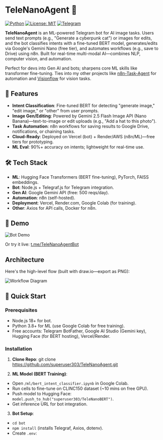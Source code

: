 # TeleNanoAgent 🚀

[![Python](https://img.shields.io/badge/Python-3.8%2B-blue)](https://www.python.org/)
[![License: MIT](https://img.shields.io/badge/License-MIT-yellow.svg)](https://opensource.org/licenses/MIT)
[![Telegram](https://img.shields.io/badge/Telegram-Bot-purple)](https://t.me/your_bot_username) <!-- Replace with live bot link after deploy -->

**TeleNanoAgent** is an ML-powered Telegram bot for AI image tasks. Users send text prompts (e.g., "Generate a cyberpunk cat") or images for edits, and the bot classifies intents with a fine-tuned BERT model, generates/edits via Google's Gemini Nano (free tier), and automates workflows (e.g., save to Drive) using n8n. Built for real-time multi-modal AI—combines NLP, computer vision, and automation.

Perfect for devs into Gen AI and bots; sharpens core ML skills like transformer fine-tuning. Ties into my other projects like [n8n-Task-Agent](https://github.com/superuser303/n8n-Task-Agent) for automation and [Visionflow](https://github.com/superuser303/Visionflow) for vision tasks.

## 🎯 Features
- **Intent Classification**: Fine-tuned BERT for detecting "generate image," "edit image," or "other" from user prompts.
- **Image Gen/Editing**: Powered by Gemini 2.5 Flash Image API (Nano Banana)—text-to-image or edit uploads (e.g., "Add a hat to this photo").
- **Task Automation**: n8n workflows for saving results to Google Drive, notifications, or chaining tasks.
- **Cloud-Ready**: Deployed on Vercel (bot) + Render/AWS (n8n/ML)—free tiers for prototyping.
- **ML Eval**: 90%+ accuracy on intents; lightweight for real-time use.

## 🛠 Tech Stack
- **ML**: Hugging Face Transformers (BERT fine-tuning), PyTorch, FAISS embeddings.
- **Bot**: Node.js + Telegraf.js for Telegram integration.
- **Gen AI**: Google Gemini API (free: 500 reqs/day).
- **Automation**: n8n (self-hosted).
- **Deployment**: Vercel, Render.com, Google Colab (for training).
- **Other**: Axios for API calls, Docker for n8n.

## 📸 Demo
![Bot Demo](demo.gif) <!-- Upload a GIF of bot chat (record in Telegram: prompt → image output) -->

Or try it live: [t.me/TeleNanoAgentBot](https://t.me/your_bot_username) <!-- Add after deploy -->

## Architecture
Here's the high-level flow (built with draw.io—export as PNG):

![Workflow Diagram](architecture.png)
<!-- 
Telegram Input → BERT Intent API (HF) → Gemini Nano Gen/Edit → n8n Workflow (Save/Notify) → Bot Reply
-->

## 🚀 Quick Start
### Prerequisites
- Node.js 18+ for bot.
- Python 3.8+ for ML (use Google Colab for free training).
- Free accounts: Telegram BotFather, Google AI Studio (Gemini key), Hugging Face (for BERT hosting), Vercel/Render.

### Installation
1. **Clone Repo**: git clone https://github.com/superuser303/TeleNanoAgent.git

2. **ML Model (BERT Training)**:
- Open `/ml/bert_intent_classifier.ipynb` in Google Colab.
- Run cells to fine-tune on CLINC150 dataset (~10 mins on free GPU).
- Push model to Hugging Face: `model.push_to_hub("superuser303/TeleNanoBERT")`.
- Get inference URL for bot integration.

3. **Bot Setup**:
- `cd bot`
- `npm install` (installs Telegraf, Axios, dotenv).
- Create `.env`:

